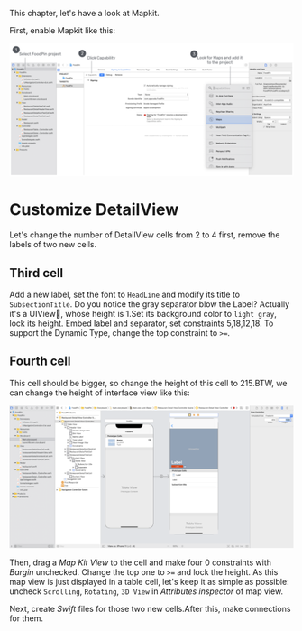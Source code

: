 This chapter, let's have a look at Mapkit.

First, enable Mapkit like this:

![enable](graph/enable.png)

# Customize DetailView

Let's change the number of DetailView cells from 2 to 4 first, remove the labels of two new cells.

## Third cell

Add a new label, set the font to `HeadLine` and modify its title to `SubsectionTitle`. Do you notice the gray separator blow the Label? Actually it's a UIView🤣, whose height is 1.Set its background color to `light gray`, lock its height. Embed label and separator, set constraints 5,18,12,18. To support the Dynamic Type, change the top constraint to `>=`.

## Fourth cell

This cell should be bigger, so change the height of this cell to 215.BTW, we can change the height of interface view like this:

![changecontrollersize](graph/changecontrollersize.png)

Then, drag a *Map Kit View* to the cell and make four 0 constraints with *Bargin* unchecked. Change the top one to `>=` and lock the height. As this map view is just displayed in a table cell, let's keep it as simple as possible: uncheck `Scrolling`, `Rotating`, `3D View` in *Attributes inspector* of map view.

Next, create *Swift* files for those two new cells.After this, make connections for them.